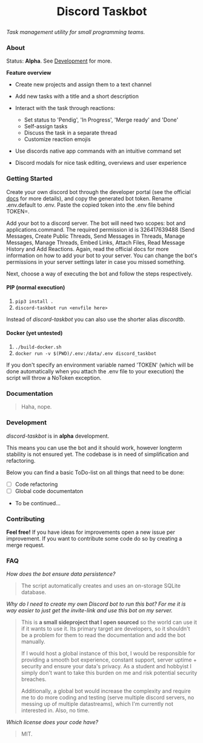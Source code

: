 <div align="center" style="font-size: 30px; font-weight: bold; height: 50px">Discord Taskbot</div>


*Task management utility for small programming teams.*

### About
Status: **Alpha**. See [Development](#development) for more.

**Feature overview**
- Create new projects and assign them to a text channel
- Add new tasks with a title and a short description
- Interact with the task through reactions:
    - Set status to 'Pendig', 'In Progress', 'Merge ready' and 'Done'
    - Self-assign tasks
    - Discuss the task in a separate thread
    - Customize reaction emojis

- Use discords native app commands with an intuitive command set
- Discord modals for nice task editing, overviews and user experience

### Getting Started

Create your own discord bot through the developer portal (see the official [docs](https://discord.com/developers/docs/getting-started#creating-an-app) for more details), and copy the generated bot token. Rename .env.default to .env. Paste the copied token into the .env file behind TOKEN=.

Add your bot to a discord server. The bot will need two scopes: bot and applications.command. The required permission id is 326417639488 (Send Messages, Create Public Threads, Send Messages in Threads, Manage Messages, Manage Threads, Embed Links, Attach Files, Read Message History and Add Reactions. Again, read the official docs for more information on how to add your bot to your server. You can change the bot's permissions in your server settings later in case you missed something.

Next, choose a way of executing the bot and follow the steps respectively.

#### PIP (normal execution)
1. `pip3 install .`
2. `discord-taskbot run <envfile here>`

Instead of *discord-taskbot* you can also use the shorter alias *discordtb*.

#### Docker (yet untested)
1. `./build-docker.sh`
2. `docker run -v $(PWD)/.env:/data/.env discord_taskbot`

If you don't specify an environment variable named 'TOKEN' (which will be done automatically when you attach the .env file to your execution) the script will throw a NoToken exception.

### Documentation
> Haha, nope.


### Development
*discord-taskbot* is in **alpha** development.

This means you can use the bot and it should work, however longterm stability is not ensured yet. The codebase is in need of simplification and refactoring.

Below you can find a basic ToDo-list on all things that need to be done:

- [ ] Code refactoring
- [ ] Global code documentaton
- To be continued...


### Contributing
**Feel free!** If you have ideas for improvements open a new issue per improvement. If you want to contribute some code do so by creating a merge request.

### FAQ
*How does the bot ensure data persistence?*
> The script automatically creates and uses an on-storage SQLite database.

*Why do I need to create my own Discord bot to run this bot? For me it is way easier to just get the invite-link and use this bot on my server.*
> This is **a small sideproject that I open sourced** so the world can use it if it wants to use it. Its primary target are developers, so it shouldn't be a problem for them to read the documentation and add the bot manually.
> 
> If I would host a global instance of this bot, I would be responsible for providing a smooth bot experience, constant support, server uptime + security and ensure your data's privacy. As a student and hobbyist I simply don't want to take this burden on me and risk potential security breaches.
> 
> Additionally, a global bot would increase the complexity and require me to do more coding and testing (serve multiple discord servers, no messing up of multiple datastreams), which I'm currently not interested in. Also, no time.

*Which license does your code have?*
> MIT.
